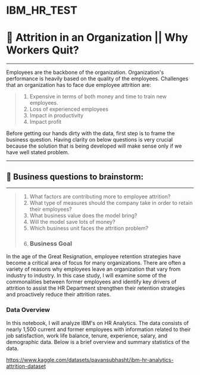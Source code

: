 # IBM_HR_TEST
# 💼 Attrition in an Organization || Why Workers Quit?

---

Employees are the backbone of the organization. Organization's performance is heavily based on the quality of the employees. Challenges that an organization has to face due employee attrition are:

> 1. Expensive in terms of both money and time to train new employees.
> 1. Loss of experienced employees
> 1. Impact in productivity
> 1. Impact profit

Before getting our hands dirty with the data, first step is to frame the business question. Having clarity on below questions is very crucial because the solution that is being developed will make sense only if we have well stated problem.

------
## 📌 Business questions to brainstorm:
---
> 1. What factors are contributing more to employee attrition?
> 1. What type of measures should the company take in order to retain their employees?
> 1. What business value does the model bring?
> 1. Will the model save lots of money?
> 1. Which business unit faces the attrition problem?
> 2. ### <b>Business Goal</b>
In the age of the Great Resignation, employee retention strategies have become a critical area of focus for many organizations. There are often a variety of reasons why employees leave an organization that vary from industry to industry. In this case study, I will examine some of the commonalities between former employees and identify key drivers of attrition to assist the HR Department strengthen their retention strategies and proactively reduce their attrition rates.  

### <b>Data Overview</b>
In this notebook, I will analyze IBM's on HR Analytics. The data consists of nearly 1,500 current and former employees with information related to their job satisfaction, work life balance, tenure, experience, salary, and demographic data. Below is a brief overview and summary statistics of the data.

https://www.kaggle.com/datasets/pavansubhasht/ibm-hr-analytics-attrition-dataset
